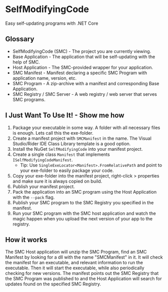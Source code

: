 # SelfModifyingCode

Easy self-updating programs with .NET Core

## Glossary

* SelfModifyingCode (SMC) - The project you are currently viewing. 
* Base Application - The application that will be self-updating with the help of SMC.
* Host Application - The SMC-provided wrapper for your application.
* SMC Manifest - Manifest declaring a specific SMC Program with application name, version, etc.
* SMC Program - A zip-archive with a manifest and corresponding Base Application.
* SMC Registry / SMC Server - A web registry / web server that serves SMC programs.

## I Just Want To Use It! - Show me how

1. Package your executable in some way. A folder with all necessary files is enough. Lets call this the exe-folder.
2. Create a manifest project with `SMCManifest` in the name. The Visual Studio/Rider IDE Class Library template is a good option.
3. Install the NuGet `SelfModifyingCode` into your manifest project.
4. Create a single class `Manifest` that implements `ISelfModifyingCodeManifest`.
   * Tip: Use `SingleExeLocator<Manifest>.FromRelativePath` and point to your exe-folder to easily package your code.  
5. Copy your exe-folder into the manifest project, right-click > properties and make sure it is always copied on build.
6. Publish your manifest project.
7. Pack the application into an SMC program using the Host Application with the `--pack` flag.
8. Publish your SMC program to the SMC Registry you specified in the manifest.
9. Run your SMC program with the SMC host application and watch the magic happen when you upload the next version of your app to the registry.

## How it works

The SMC Host application will unzip the SMC Program, find an SMC Manifest by looking for a dll 
with the name "SMCManifest" in it. It will check the manifest for an executable, and relevant
information to run the executable. Then it will start the executable, while also periodically
checking for new versions. The manifest points out the SMC Registry that the SMC Program was 
published to and the Host Application will search for updates found on the specified SMC Registry.
